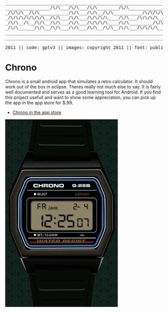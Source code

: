<pre>
_________________________________________________________________________
_________________/\/\___/\/\___/\/\________/\/\_______________/\/\_______
_/\/\/\__/\/\___________/\/\___/\/\__/\/\___________/\/\/\/\__/\/\_______
_/\/\/\/\/\/\/\__/\/\___/\/\___/\/\/\/\____/\/\___/\/\/\/\____/\/\/\/\___
_/\/\__/\__/\/\__/\/\___/\/\___/\/\/\/\____/\/\_________/\/\__/\/\__/\/\_
_/\/\______/\/\__/\/\___/\/\___/\/\__/\/\__/\/\___/\/\/\/\____/\/\__/\/\_
_________________________________________________________________________
_________________________________________________________________________

2011 || code: gplv3 || images: copyright 2011 || font: public domain
</pre>

# Chrono

Chrono is a small android app that simulates a retro calculator.  It should
work out of the box in eclipse. Theres really not much else to say. It is fairly
well documented and serves as a good learning tool for Android. If you find this
project usefull and want to show some appreciation, you can pick up the app in 
the app store for $.99.

* [Chrono in the app store](http://market.android.com/details?id=com.milkish.chrono)


![Screenshot](https://github.com/milkish/Chrono/raw/master/screenshots/screenshot1.png)
